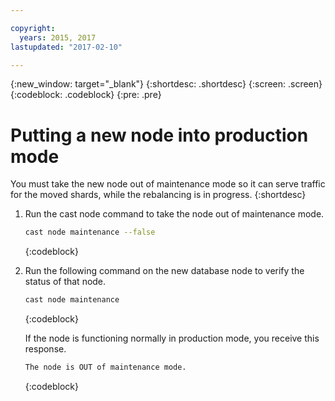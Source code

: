 ```yaml
---

copyright:
  years: 2015, 2017
lastupdated: "2017-02-10"

---
```


{:new_window: target="_blank"}
{:shortdesc: .shortdesc}
{:screen: .screen}
{:codeblock: .codeblock}
{:pre: .pre}

# Putting a new node into production mode

You must take the new node out of maintenance mode so it can
serve traffic for the moved shards, while the rebalancing is in
progress.
{:shortdesc}

1.  Run the cast node command to take the node out of maintenance
    mode.

    ``` sh
    cast node maintenance --false
    ```
    {:codeblock}

2.  Run the following command on the new database node to verify
    the status of that node.

    ``` sh
    cast node maintenance
    ```
    {:codeblock}

    If the node is functioning normally in production mode, you
    receive this response.

    ``` sh
    The node is OUT of maintenance mode.
    ```
    {:codeblock}
